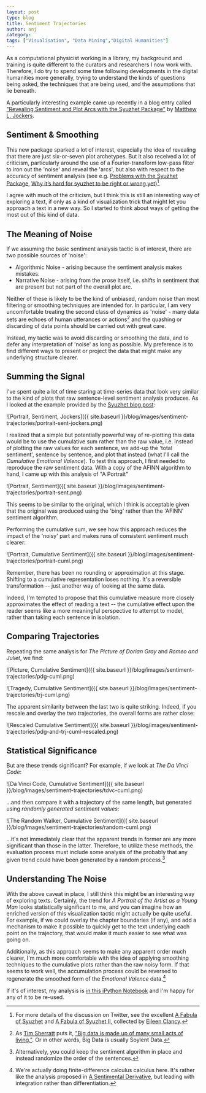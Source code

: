 ```yaml
---
layout: post
type: blog
title: Sentiment Trajectories
author: anj
category: 
tags: ["Visualisation", "Data Mining","Digital Humanities"]
---
```


As a computational physicist working in a library, my background and training is quite different to the curators and researchers I now work with. Therefore, I do try to spend some time following developments in the digital humanities more generally, trying to understand the kinds of questions being asked, the techniques that are being used, and the assumptions that lie beneath.

A particularly interesting example came up recently in a blog entry called ["Revealing Sentiment and Plot Arcs with the Syuzhet Package"](http://www.matthewjockers.net/2015/02/02/syuzhet/) by [Matthew L. Jockers](http://www.matthewjockers.net/).

<!--break-->

## Sentiment & Smoothing

This new package sparked a lot of interest, especially the idea of revealing that there are just six-or-seven plot archetypes. But it also received a lot of criticism, particularly around the use of a Fourier-transform low-pass filter to iron out the 'noise' and reveal the 'arcs', but also with respect to the accuracy of sentiment analysis (see e.g. [Problems with the Syuzhet Package](https://annieswafford.wordpress.com/2015/03/02/syuzhet/), [Why it’s hard for syuzhet to be right or wrong yet](http://tedunderwood.com/2015/03/24/why-its-hard-for-syuzhet-to-be-right-or-wrong-yet/))[^1].

I agree with much of the criticism, but I think this is still an interesting way of exploring a text, if only as a kind of visualization trick that might let you approach a text in a new way. So I started to think about ways of getting the most out of this kind of data.


## The Meaning of Noise

If we assuming the basic sentiment analysis tactic is of interest, there are two possible sources of 'noise':

* Algorithmic Noise - arising because the sentiment analysis makes mistakes.
* Narrative Noise - arising from the prose itself, i.e. shifts in sentiment that are present but not part of the overall plot arc.

Neither of these is likely to be the kind of unbiased, random noise than most filtering or smoothing techniques are intended for. In particular, I am very uncomfortable treating the second class of dynamics as 'noise' - many data sets are echoes of human utterances or actions[^2] and the quashing or discarding of data points should be carried out with great care.

Instead, my tactic was to avoid discarding or smoothing the data, and to defer any interpretation of 'noise' as long as possible. My preference is to find different ways to present or project the data that might make any underlying structure clearer.


## Summing the Signal

I've spent quite a lot of time staring at time-series data that look very similar to the kind of plots that raw sentence-level sentiment analysis produces. As I looked at the example provided by the [Syuzhet blog post](http://www.matthewjockers.net/2015/02/02/syuzhet/):

![Portrait, Sentiment, Jockers]({{ site.baseurl }}/blog/images/sentiment-trajectories/portrait-sent-jockers.png)

I realized that a simple but potentially powerful way of re-plotting this data would be to use the cumulative sum rather than the raw value, i.e. instead of plotting the raw values for each sentence, we add-up the 'total sentiment', sentence by sentence, and plot that instead (what I'll call the *Cumulative Emotional Valence*). To test this approach, I first needed to reproduce the raw sentiment data. With a copy of the AFINN algorithm to hand, I came up with this analysis of "A Portrait"

![Portrait, Sentiment]({{ site.baseurl }}/blog/images/sentiment-trajectories/portrait-sent.png)

This seems to be similar to the original, which I think is acceptable given that the original was produced using the 'bing' rather than the 'AFINN' sentiment algorithm. 

Performing the cumulative sum, we see how this approach reduces the impact of the 'noisy' part and makes runs of consistent sentiment much clearer:

![Portrait, Cumulative Sentiment]({{ site.baseurl }}/blog/images/sentiment-trajectories/portrait-cuml.png)

Remember, there has been no rounding or approximation at this stage. Shifting to a cumulative representation loses nothing. It's a reversible transformation -- just another way of looking at the same data.

Indeed, I'm tempted to propose that this cumulative measure more closely approximates the effect of reading a text -- the cumulative effect upon the reader seems like a more meaningful perspective to attempt to model, rather than taking each sentence in isolation.

## Comparing Trajectories

Repeating the same analysis for *The Picture of Dorian Gray* and *Romeo and Juliet*, we find:

![Picture, Cumulative Sentiment]({{ site.baseurl }}/blog/images/sentiment-trajectories/pdg-cuml.png)

![Tragedy, Cumulative Sentiment]({{ site.baseurl }}/blog/images/sentiment-trajectories/trj-cuml.png)

The apparent similarity between the last two is quite striking. Indeed, if you rescale and overlay the two trajectories, the overall forms are rather close:

![Rescaled Cumulative Sentiment]({{ site.baseurl }}/blog/images/sentiment-trajectories/pdg-and-trj-cuml-rescaled.png)


## Statistical Significance

But are these trends significant? For example, if we look at *The Da Vinci Code*:

![Da Vinci Code, Cumulative Sentiment]({{ site.baseurl }}/blog/images/sentiment-trajectories/tdvc-cuml.png)

...and then compare it with a trajectory of the same length, but generated using *randomly generated sentiment values*:

![The Random Walker, Cumulative Sentiment]({{ site.baseurl }}/blog/images/sentiment-trajectories/random-cuml.png)

...it's not immediately clear that the apparent trends in former are any more significant than those in the latter. Therefore, to utilize these methods, the evaluation process must include some analysis of the probably that any given trend could have been generated by a random process.[^3]


## Understanding The Noise

With the above caveat in place, I still think this might be an interesting way of exploring texts. Certainly, the trend for *A Portrait of the Artist as a Young Man* looks statistically significant to me, and you can imagine how an enriched version of this visualization tactic might actually be quite useful. For example, if we could overlay the chapter boundaries (if any), and add a mechanism to make it possible to quickly get to the text underlying each point on the trajectory, that would make it much easier to see what was going on. 

Additionally, as this approach seems to make any apparent order much clearer, I'm much more comfortable with the idea of applying smoothing techniques to the cumulative plots rather than the raw noisy form. If that seems to work well, the accumulation process could be reversed to regenerate the smoothed form of the *Emotional Valence* data.[^4]

If it's of interest, my analysis is [in this iPython Notebook](http://nbviewer.ipython.org/github/anjackson/keeping-codes/blob/gh-pages/experiments/sentimental-trajectories.ipynb) and I'm happy for any of it to be re-used.

[^1]: For more details of the discussion on Twitter, see the excellent [A Fabula of Syuzhet](https://storify.com/clancynewyork/contretemps-a-syuzhet) and [A Fabula of Syuzhet II](https://storify.com/clancynewyork/a-fabula-of-syuzhet-ii/), collected by [Eileen Clancy](https://twitter.com/clancynewyork).
[^2]: As [Tim Sherratt](https://twitter.com/wragge) puts it, ["Big data is made up of many small acts of living."](http://discontents.com.au/stories-for-machines-data-for-humans/). Or in other words, Big Data is usually Soylent Data.
[^3]: Alternatively, you could keep the sentiment algorithm in place and instead randomize the order of the sentences.
[^4]: We're actually doing finite-difference calculus calculus here. It's rather like the analysis proposed in [A Sentimental Derivative](http://www.lagado.name/blog/?p=137), but leading with integration rather than differentiation.

